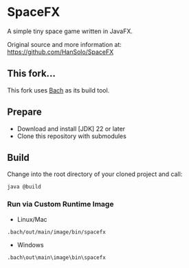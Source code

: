 # SpaceFX

A simple tiny space game written in JavaFX.

Original source and more information at: https://github.com/HanSolo/SpaceFX

## This fork...

This fork uses [Bach](https://github.com/sormuras/bach) as its build tool.

## Prepare

- Download and install [JDK] 22 or later
- Clone this repository with submodules

## Build

Change into the root directory of your cloned project and call:

```shell script
java @build
```

### Run via Custom Runtime Image

- Linux/Mac

```shell script
.bach/out/main/image/bin/spacefx
```

- Windows

```shell script
.bach\out\main\image\bin\spacefx
```
